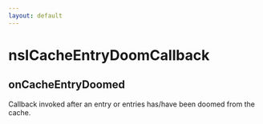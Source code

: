 ```yaml
---
layout: default
---
```


# nsICacheEntryDoomCallback #

## onCacheEntryDoomed ##

Callback invoked after an entry or entries has/have been
doomed from the cache.

